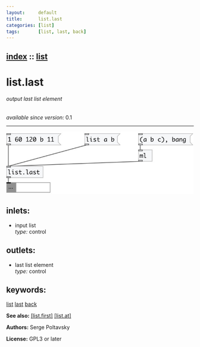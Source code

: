 ```yaml
---
layout:     default
title:      list.last
categories: [list]
tags:       [list, last, back]
---
```

[index](index.html) :: [list](category_list.html)
---

# list.last

###### output last list element

*available since version:* 0.1

---




[![example](../examples/img/list.last.jpg)](../examples/pd/list.last.pd)









## inlets:

* input list<br>
_type:_ control



## outlets:

* last list element<br>
_type:_ control



## keywords:

[list](keywords/list.html)
[last](keywords/last.html)
[back](keywords/back.html)



**See also:**
[\[list.first\]](list.first.html)
[\[list.at\]](list.at.html)




**Authors:** Serge Poltavsky




**License:** GPL3 or later






